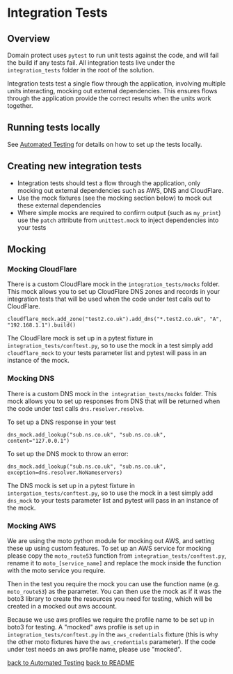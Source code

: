 # Integration Tests

## Overview

Domain protect uses `pytest` to run unit tests against the code, and will fail the build if any tests fail.  All integration tests live under the `integration_tests` folder in the root of the solution.

Integration tests test a single flow through the application, involving multiple units interacting, mocking out external dependencies.  This ensures flows through the application provide the correct results when the units work together.

## Running tests locally

See [Automated Testing](automated-testing.md) for details on how to set up the tests locally.

## Creating new integration tests

* Integration tests should test a flow through the application, only mocking out external dependencies such as AWS, DNS and CloudFlare.
* Use the mock fixtures (see the mocking section below) to mock out these external dependencies
* Where simple mocks are required to confirm output (such as `my_print`) use the `patch` attribute from `unittest.mock` to inject dependencies into your tests

## Mocking

### Mocking CloudFlare

There is a custom CloudFlare mock in the `integration_tests/mocks` folder.  This mock allows you to set up CloudFlare DNS zones and records in your integration tests that will be used when the code under test calls out to CloudFlare.

```
cloudflare_mock.add_zone("test2.co.uk").add_dns("*.test2.co.uk", "A", "192.168.1.1").build()
```

The CloudFlare mock is set up in a pytest fixture in `integration_tests/conftest.py`, so to use the mock in a test simply add `cloudflare_mock` to your tests parameter list and pytest will pass in an instance of the mock.

### Mocking DNS

There is a custom DNS mock in the` integration_tests/mocks` folder.  This mock allows you to set up responses from DNS that will be returned when the code under test calls `dns.resolver.resolve`.

To set up a DNS response in your test

```
dns_mock.add_lookup("sub.ns.co.uk", "sub.ns.co.uk", content="127.0.0.1")
```

To set up the DNS mock to throw an error:

```
dns_mock.add_lookup("sub.ns.co.uk", "sub.ns.co.uk", exception=dns.resolver.NoNameservers)
```

The DNS mock is set up in a pytest fixture in `intergation_tests/conftest.py`, so to use the mock in a test simply add `dns_mock` to your tests parameter list and pytest will pass in an instance of the mock.

### Mocking AWS

We are using the moto python module for mocking out AWS, and setting these up using custom features.  To set up an AWS service for mocking please copy the `moto_route53` function from `integration_tests/conftest.py`, rename it to `moto_[service_name]` and replace the mock inside the function with the moto service you require.

Then in the test you require the mock you can use the function name (e.g. `moto_route53`) as the parameter.  You can then use the mock as if it was the boto3 library to create the resources you need for testing, which will be created in a mocked out aws account.

Because we use aws profiles we require the profile name to be set up in boto3 for testing.  A "mocked" aws profile is set up in `integration_tests/conftest.py` in the `aws_credentials` fixture (this is why the other moto fixtures have the `aws_credentials` parameter).  If the code under test needs an aws profile name, please use "mocked".

[back to Automated Testing](automated-testing.md)
[back to README](../README.md)